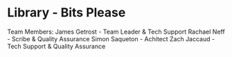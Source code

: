 # Library - Bits Please

Team Members:
James Getrost  - Team Leader & Tech Support
Rachael Neff   - Scribe & Quality Assurance
Simon Saqueton - Achitect
Zach Jaccaud   - Tech Support & Quality Assurance
